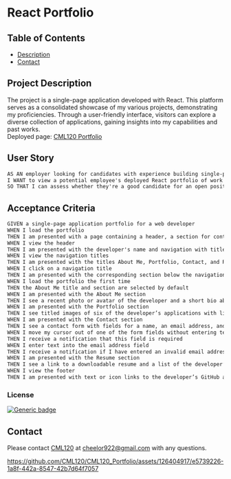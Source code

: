 
  
  # React Portfolio

  ## Table of Contents
  - [Description](#project-description)
  - [Contact](#contact)


  ## Project Description
  The project is a single-page application developed with React. This platform serves as a consolidated showcase of my various projects, demonstrating my proficiencies. Through a user-friendly interface, visitors can explore a diverse collection of applications, gaining insights into my capabilities and past works.     
  Deployed page: [CML120 Portfolio](https://cml120.github.io/CML120_Portfolio/)
  
  ## User Story

```md
AS AN employer looking for candidates with experience building single-page applications
I WANT to view a potential employee's deployed React portfolio of work samples
SO THAT I can assess whether they're a good candidate for an open position
```

## Acceptance Criteria

```md
GIVEN a single-page application portfolio for a web developer
WHEN I load the portfolio
THEN I am presented with a page containing a header, a section for content, and a footer
WHEN I view the header
THEN I am presented with the developer's name and navigation with titles corresponding to different sections of the portfolio
WHEN I view the navigation titles
THEN I am presented with the titles About Me, Portfolio, Contact, and Resume, and the title corresponding to the current section is highlighted
WHEN I click on a navigation title
THEN I am presented with the corresponding section below the navigation without the page reloading and that title is highlighted
WHEN I load the portfolio the first time
THEN the About Me title and section are selected by default
WHEN I am presented with the About Me section
THEN I see a recent photo or avatar of the developer and a short bio about them
WHEN I am presented with the Portfolio section
THEN I see titled images of six of the developer’s applications with links to both the deployed applications and the corresponding GitHub repositories
WHEN I am presented with the Contact section
THEN I see a contact form with fields for a name, an email address, and a message
WHEN I move my cursor out of one of the form fields without entering text
THEN I receive a notification that this field is required
WHEN I enter text into the email address field
THEN I receive a notification if I have entered an invalid email address
WHEN I am presented with the Resume section
THEN I see a link to a downloadable resume and a list of the developer’s proficiencies
WHEN I view the footer
THEN I am presented with text or icon links to the developer’s GitHub and LinkedIn profiles, and their profile on a third platform (Stack Overflow, Twitter)
```
  
  ### License 
  
  [![Generic badge](https://img.shields.io/badge/License-MIT-green.svg)](https://choosealicense.com/licenses/mit/.)

  
  ## Contact
  Please contact [CML120](https://github.com/CML120) at cheelor922@gmail.com with any questions.


https://github.com/CML120/CML120_Portfolio/assets/126404917/e5739226-1a8f-442a-8547-42b7d64f7057


